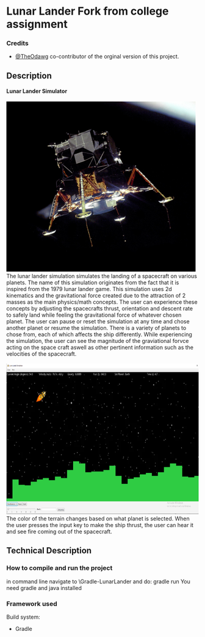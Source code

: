 # Lunar Lander Fork from college assignment

### Credits  
- [@TheOdawg](https://github.com/TheOdawg) co-contributor of the orginal version of this project.  

## Description <a name="description"></a>


#### Lunar Lander Simulator  <a name="lunarLanderSimulatorDescription"></a>
<img src="/mainApp/src/main/resources/images/LLThumbnail.jpg" width="496" height="446">
<br>
The lunar lander simulation simulates the landing of a spacecraft on various planets. The name of this simulation originates from the fact that it is inspired from the 1979 lunar lander game. This simulation uses 2d kinematics and the gravitational force created due to the attraction of 2 masses as the main physics/math concepts. The user can experience these concepts by adjusting the spacecrafts thrust, orientation and descent rate to safely land while feeling the gravitational force of whatever chosen planet. The user can pause or reset the simulation at any time and chose another planet or resume the simulation. There is a variety of planets to chose from, each of which affects the ship differently. While experiencing the simulation, the user can see the magnitude of the graviational forvce acting on the space craft aswell as other pertinent information such as the velocities of the spacecraft.<br>

<br>
<img src="/mainApp/src/main/resources/images/LunarLanderSimulationInPlay.png" width="600" height="395"> 
<br>
The color of the terrain changes based on what planet is selected. When the user presses the input key to make the ship thrust, the user can hear it and see fire coming out of the spacecraft.
<br>

## Technical Description <a name="technicalDescription"></a>

### How to compile and run the project
in command line navigate to \Gradle-LunarLander and do: gradle run
You need gradle and java installed

### Framework used
Build system:
* Gradle
<br>

